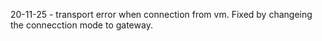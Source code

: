 20-11-25 - transport error when connection from vm. Fixed by changeing the connecction mode to gateway.